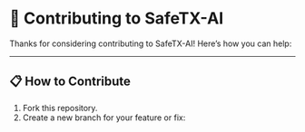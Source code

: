 # 🤝 Contributing to SafeTX-AI

Thanks for considering contributing to SafeTX-AI! Here’s how you can help:

---

## 📋 How to Contribute

1. Fork this repository.
2. Create a new branch for your feature or fix:
